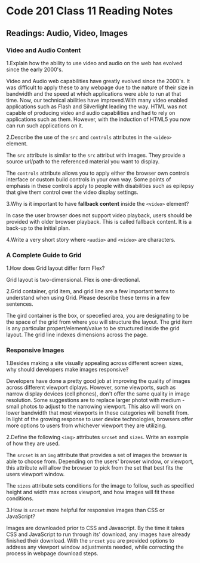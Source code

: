 # Code 201 Class 11 Reading Notes

## Readings: Audio, Video, Images

### Video and Audio Content

1.Explain how the ability to use video and audio on the web has evolved since the early 2000's.

Video and Audio web capabilities have greatly evolved since the 2000's. It was difficult to apply these to any webpage due to the nature of their size in bandwidth and the speed at which applications were able to run at that time. Now, our technical abilities have improved.With many video enabled applications such as Flash and Silverlight leading the way. HTML was not capable of producing video and audio capabilities and had to rely on applications such as them. However, with the induction of HTML5 you now can run such applications on it. 

2.Describe the use of the `src` and `controls` attributes in the `<video>` element.

The `src` attribute is similar to the `src` attribut with images. They provide a source url/path to the referenced material you want to display.

The `controls` attribute allows you to apply either the browser own controls interface or custom build controls in your own way. Some points of emphasis in these controls apply to people with disabilities such as epilepsy that give them control over the video display settings. 

3.Why is it important to have **fallback content** inside the `<video>` element?

In case the user browser does not support video playback, users should be provided with older browser playback. This is called fallback content. It is a back-up to the initial plan.

4.Write a very short story where `<audio>` and `<video>` are characters.



### A Complete Guide to Grid

1.How does Grid layout differ form Flex?

Grid layout is two-dimensional. Flex is one-directional.

2.Grid container, grid item, and grid line are a few important terms to understand when using Grid. Please describe these terms in a few sentences.

The gird container is the box, or specefied area, you are designating to be the space of the grid from where you will structure the layout. The grid item is any particular propert/element/value to be structured inside the grid layout. The grid line indexes dimensions across the page.

### Responsive Images

1.Besides making a site visually appealing across different screen sizes, why should developers make images responsive?

Developers have done a pretty good job at improving the quality of images across different viewport diplays. However, some viewports, such as narrow display devices (cell phones), don't offer the same quality in image resolution. Some suggestions are to replace larger photot with medium - small photos to adjust to the narrowing viewport. This also will work on lower bandwidth that most viewports in these categories will benefit from.  In light of the growing response to user device technologies, browsers offer more options to users from whichever viewport they are utilizing. 

2.Define the following `<img>` attributes `srcset` and `sizes`. Write an example of how they are used. 

The `srcset` is an `img` attribute that provides a set of images the browser is able to choose from. Depending on the users' browser window, or viewport, this attribute will allow the browser to pick from the set that best fits the users viewport window.

The `sizes` attribute sets conditions for the image to follow, such as specified height and width max across viewport, and how images will fit these conditions.

3.How is `srcset` more helpful for responsive images than CSS or JavaScript?

Images are downloaded prior to CSS and Javascript. By the time it takes CSS and JavaScript to run through its' download, any images have already finished their download. With the `srcset` you are provided options to address any viewport window adjustments needed, while correcting the process in webpage download steps.